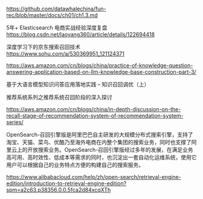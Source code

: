 https://github.com/datawhalechina/fun-rec/blob/master/docs/ch01/ch1.3.md

5年+ Elasticsearch 电商实战经验深度复盘 https://blog.csdn.net/laoyang360/article/details/122694418

深度学习下的京东搜索召回技术 https://www.sohu.com/a/530369951_121124371

https://aws.amazon.com/cn/blogs/china/practice-of-knowledge-question-answering-application-based-on-llm-knowledge-base-construction-part-3/

基于大语言模型知识问答应用落地实践 – 知识召回调优（上）

推荐系统系列之推荐系统召回阶段的深入探讨

https://aws.amazon.com/cn/blogs/china/in-depth-discussion-on-the-recall-stage-of-recommendation-system-of-recommendation-system-series/

OpenSearch-召回引擎版是阿里巴巴自主研发的大规模分布式搜索引擎，支持了淘宝、天猫、菜鸟、优酷乃至海外电商在内整个集团的搜索业务，同时也支撑了阿里云上的开放搜索业务。OpenSearch-召回引擎版经过多年的发展，在满足业务高可用、高时效性、低成本等需求的同时，也沉淀出一套自动化运维系统，使用它用户可以根据自己的业务特点方便的构建自己的搜索服务。

https://www.alibabacloud.com/help/zh/open-search/retrieval-engine-edition/introduction-to-retrieval-engine-edition?spm=a2c63.p38356.0.0.5fca2d84xcqXTh